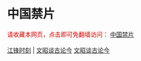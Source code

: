 # 中国禁片
<span  style="color:#CC0000;">请收藏本网页，点击即可免翻墙访问：</span>
<a href="https://abcd2.gq/">中国禁片</a>
</br></br>
<span><a href="https://abcd2.gq/category/political/jiangfeng/">江锋时刻</a></span> | <span><a href="https://abcd2.gq/author/wenzhao/">文昭谈古论今</a></span>
<span><a href="https://abcd2.gq/author/zhangtianliang/">文昭谈古论今</a></span>

